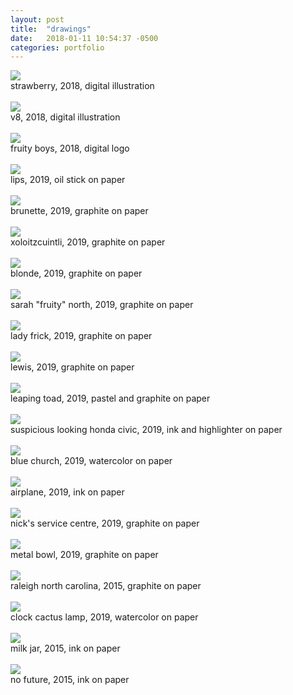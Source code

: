 ```yaml
---
layout: post
title:  "drawings"
date:   2018-01-11 10:54:37 -0500
categories: portfolio
---
```


<img src = "/assets/art/strawberry2.jpg">
<figcaption>strawberry, 2018, digital illustration</figcaption><br>


<img src = "/assets/art/v8.jpg">
<figcaption>v8, 2018, digital illustration</figcaption><br>


<img src = "/assets/art/fruityboys.png">
<figcaption>fruity boys, 2018, digital logo</figcaption><br>


<img src = "/assets/art/lips.jpg">
<figcaption>lips, 2019, oil stick on paper</figcaption><br>



<img src = "/assets/art/brunette.jpg">
<figcaption>brunette, 2019, graphite on paper</figcaption><br>



<img src = "/assets/art/xoloitzcuintli.jpg">
<figcaption>xoloitzcuintli, 2019, graphite on paper</figcaption><br>


<img src = "/assets/art/blonde.jpg">
<figcaption>blonde, 2019, graphite on paper</figcaption><br>



<img src = "/assets/art/sarahfruitynorth.jpg">
<figcaption>sarah "fruity" north, 2019, graphite on paper</figcaption><br>


<img src = "/assets/art/ladyfrick.jpg">
<figcaption>lady frick, 2019, graphite on paper</figcaption><br>


<img src = "/assets/art/lewis.jpg">
<figcaption>lewis, 2019, graphite on paper</figcaption><br>

<img src = "/assets/art/leapingtoad.jpg">
<figcaption>leaping toad, 2019, pastel and graphite on paper</figcaption><br>


<img src = "/assets/art/car.jpg">
<figcaption>suspicious looking honda civic, 2019, ink and highlighter on paper</figcaption><br>

<img src = "/assets/art/bluechurch.jpg">
<figcaption>blue church, 2019, watercolor on paper</figcaption><br>


<img src = "/assets/art/airplane.jpg">
<figcaption>airplane, 2019, ink on paper</figcaption><br>


<img src = "/assets/art/nicksservicecentre.jpg">
<figcaption>nick's service centre, 2019, graphite on paper</figcaption><br>


<img src = "/assets/art/metalbowl.jpg">
<figcaption>metal bowl, 2019, graphite on paper</figcaption><br>


<img src = "/assets/art/crash.jpg">
<figcaption>raleigh north carolina, 2015, graphite on paper</figcaption><br>


<img src = "/assets/art/clockcactuslamp.jpg">
<figcaption>clock cactus lamp, 2019, watercolor on paper</figcaption><br>


<img src = "/assets/art/Milkjar.jpg">
<figcaption>milk jar, 2015, ink on paper</figcaption><br>


<img src = "/assets/art/Nofuture.jpg">
<figcaption>no future, 2015, ink on paper</figcaption><br><br><br>









